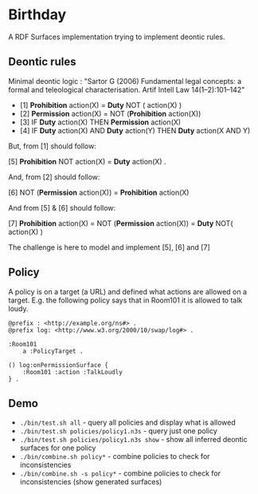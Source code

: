 # Birthday

A RDF Surfaces implementation trying to implement deontic rules.

## Deontic rules

Minimal deontic logic : "Sartor G (2006) Fundamental legal concepts: a formal and teleological characterisation. Artif Intell Law 14(1–2):101–142"

- [1] **Prohibition** action(X) = **Duty** NOT ( action(X) )
- [2] **Permission** action(X) = NOT (**Prohibition** action(X))
- [3] IF **Duty** action(X) THEN **Permission** action(X)
- [4] IF **Duty** action(X) AND **Duty** action(Y) THEN **Duty** action(X AND Y)

But, from [1] should follow:

[5] **Prohibition** NOT action(X) = **Duty** action(X) .

And, from [2] should follow:

[6] NOT (**Permission** action(X)) = **Prohibition** action(X)

And from [5] & [6] should follow:

[7] **Prohibition** action(X) = NOT (**Permission** action(X)) = **Duty** NOT( action(X) )

The challenge is here to model and implement [5], [6] and [7]

## Policy

A policy is on a target (a URL) and defined what actions are allowed on a target. E.g. the following policy says that in Room101 it is allowed to talk loudy.
 
```
@prefix : <http://example.org/ns#> .
@prefix log: <http://www.w3.org/2000/10/swap/log#> .

:Room101 
    a :PolicyTarget .

() log:onPermissionSurface {
    :Room101 :action :TalkLoudly 
} .
```

## Demo

- `./bin/test.sh all` - query all policies and display what is allowed
- `./bin/test.sh policies/policy1.n3s` - query just one policy 
- `./bin/test.sh policies/policy1.n3s show` - show all inferred deontic surfaces for one policy
- `./bin/combine.sh policy*` - combine policies to check for inconsistencies
- `./bin/combine.sh -s policy*` - combine policies to check for inconsistencies (show generated surfaces)